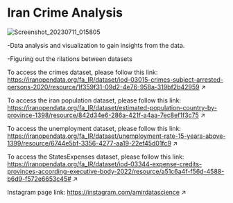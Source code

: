 # Iran Crime Analysis

![Screenshot_20230711_015805](https://github.com/amireol/Crime-Analysis/assets/77222912/ec865d67-4c51-4aa2-8790-1f4c061fb2cd)


-Data analysis and visualization to gain insights from the data.

-Figuring out the rilations between datasets

To access the crimes dataset, please follow this link: https://iranopendata.org/fa_IR/dataset/iod-03015-crimes-subject-arrested-persons-2020/resource/1f359f31-09d2-4e76-958a-319bf2b42959 ↗

To access the iran population dataset, please follow this link: https://iranopendata.org/fa_IR/dataset/estimated-population-country-by-province-1398/resource/842d34e6-286a-421f-a4aa-7ec8ef1f3c75 ↗

To access the unemployment dataset, please follow this link: https://iranopendata.org/fa_IR/dataset/unemployment-rate-15-years-above-1399/resource/6744e5bf-3356-4277-aa19-22ef45d01fc9 ↗

To access the StatesExpenses dataset, please follow this link: https://iranopendata.org/fa_IR/dataset/iod-03344-expense-credits-provinces-according-executive-body-2022/resource/a51c6a4f-f56d-4588-b6d9-f572e6653c45# ↗

Instagram page link: https://instagram.com/amirdatascience ↗    
